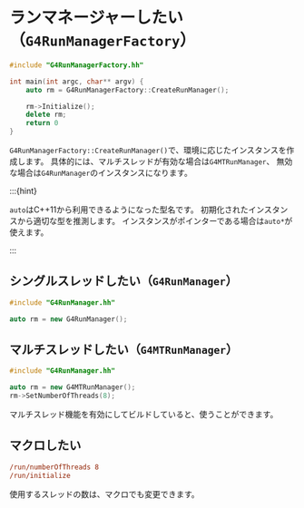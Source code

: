 # ランマネージャーしたい（``G4RunManagerFactory``）

```cpp
#include "G4RunManagerFactory.hh"

int main(int argc, char** argv) {
    auto rm = G4RunManagerFactory::CreateRunManager();

    rm->Initialize();
    delete rm;
    return 0
}
```

``G4RunManagerFactory::CreateRunManager()``で、環境に応じたインスタンスを作成します。
具体的には、マルチスレッドが有効な場合は``G4MTRunManager``、
無効な場合は``G4RunManager``のインスタンスになります。

:::{hint}

``auto``はC++11から利用できるようになった型名です。
初期化されたインスタンスから適切な型を推測します。
インスタンスがポインターである場合は``auto*``が使えます。

:::

## シングルスレッドしたい（``G4RunManager``）

```cpp
#include "G4RunManager.hh"

auto rm = new G4RunManager();
```

## マルチスレッドしたい（``G4MTRunManager``）

```cpp
#include "G4RunManager.hh"

auto rm = new G4MTRunManager();
rm->SetNumberOfThreads(8);
```

マルチスレッド機能を有効にしてビルドしていると、使うことができます。

## マクロしたい

```cfg
/run/numberOfThreads 8
/run/initialize
```

使用するスレッドの数は、マクロでも変更できます。
